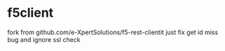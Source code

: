 # f5client
fork from github.com/e-XpertSolutions/f5-rest-clientit
just fix get id miss bug and ignore ssl check
